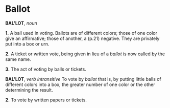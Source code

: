 # Ballot

**BAL'LOT**, _noun_

**1.** A ball used in voting. Ballots are of different colors; those of one color give an affirmative; those of another, a (p.21) negative. They are privately put into a box or urn.

**2.** A ticket or written vote, being given in lieu of a _ballot_ is now called by the same name.

**3.** The act of voting by balls or tickets.

**BAL'LOT**, _verb intransitive_ To vote by _ballot_ that is, by putting little balls of different colors into a box, the greater number of one color or the other determining the result.

**2.** To vote by written papers or tickets.
